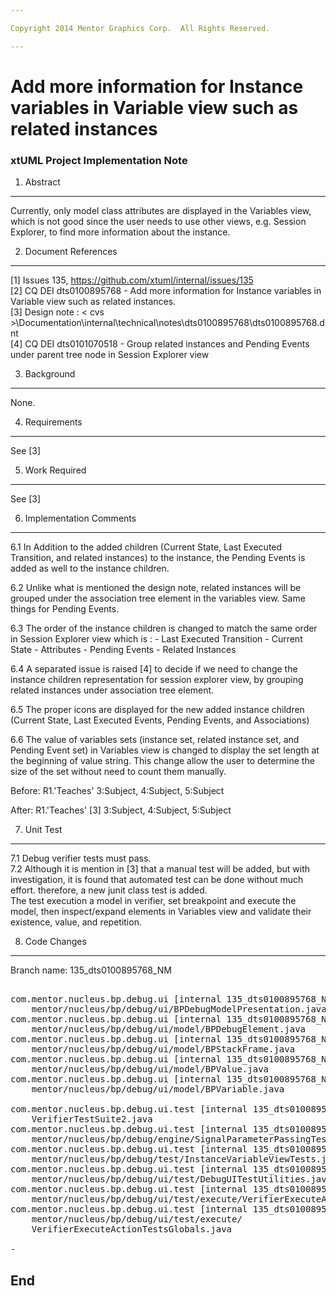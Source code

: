 ```yaml
---

Copyright 2014 Mentor Graphics Corp.  All Rights Reserved.

---
```


# Add more information for Instance variables in Variable view such as related instances
### xtUML Project Implementation Note

1. Abstract
-----------
Currently, only model class attributes are displayed in the Variables view, 
which is not good since the user needs to use other views, e.g. Session 
Explorer, to find more information about the instance.

2. Document References
----------------------
[1] Issues 135, https://github.com/xtuml/internal/issues/135    
[2] CQ DEI dts0100895768 - Add more information for Instance variables in   
	Variable view such as related instances.  
[3] Design note : < cvs >\Documentation\internal\technical\notes\dts0100895768\dts0100895768.dnt  
[4] CQ DEI dts0101070518 - Group related instances and Pending Events under 
	parent tree node in Session Explorer view

3. Background
-------------
None.  

4. Requirements
---------------
See [3]  

5. Work Required
----------------
See [3]  

6. Implementation Comments
--------------------------
6.1 In Addition to the added children (Current State, Last Executed Transition, 
and related instances) to the instance, the Pending Events is added as well
to the instance children.

6.2 Unlike what is mentioned the design note, related instances will be grouped under
the association tree element in the variables view. Same things for Pending Events.

6.3 The order of the instance children is changed to match the same order 
in Session Explorer view which is : 
		- Last Executed Transition
		- Current State
		- Attributes 
		- Pending Events
		- Related Instances

6.4 A separated issue is raised [4] to decide if we need to change the instance
children representation for session explorer view, by grouping related instances
under association tree element.

6.5 The proper icons are displayed for the new added instance children (Current
State, Last Executed Events, Pending Events, and Associations)

6.6 The value of variables sets (instance set, related instance set, and Pending Event set) in
	Variables view is changed to display the set length at the beginning of value
	string. This change allow the user to determine the size of the set without
	need to count them manually.
	
Before: 
R1.'Teaches'	3:Subject, 4:Subject, 5:Subject	

After:
R1.'Teaches'	[3]  3:Subject, 4:Subject, 5:Subject	


7. Unit Test
------------
7.1 Debug verifier tests must pass.  
7.2 Although it is mention in [3] that a manual test will be added, but 
	with investigation, it is found that automated test can be done without
	much effort. therefore, a new junit class test is added.  
	The test execution a model in verifier, set breakpoint and execute the 
	model, then inspect/expand elements in Variables view and validate their 
	existence, value, and repetition.


8. Code Changes
---------------
Branch name: 135_dts0100895768_NM

<pre>

com.mentor.nucleus.bp.debug.ui [internal 135_dts0100895768_NM]/src/com/
    mentor/nucleus/bp/debug/ui/BPDebugModelPresentation.java
com.mentor.nucleus.bp.debug.ui [internal 135_dts0100895768_NM]/src/com/
    mentor/nucleus/bp/debug/ui/model/BPDebugElement.java
com.mentor.nucleus.bp.debug.ui [internal 135_dts0100895768_NM]/src/com/
    mentor/nucleus/bp/debug/ui/model/BPStackFrame.java
com.mentor.nucleus.bp.debug.ui [internal 135_dts0100895768_NM]/src/com/
    mentor/nucleus/bp/debug/ui/model/BPValue.java
com.mentor.nucleus.bp.debug.ui [internal 135_dts0100895768_NM]/src/com/
    mentor/nucleus/bp/debug/ui/model/BPVariable.java

com.mentor.nucleus.bp.debug.ui.test [internal 135_dts0100895768_NM]/src/
    VerifierTestSuite2.java
com.mentor.nucleus.bp.debug.ui.test [internal 135_dts0100895768_NM]/src/com/
    mentor/nucleus/bp/debug/engine/SignalParameterPassingTest.java
com.mentor.nucleus.bp.debug.ui.test [internal 135_dts0100895768_NM]/src/com/
    mentor/nucleus/bp/debug/test/InstanceVariableViewTests.java
com.mentor.nucleus.bp.debug.ui.test [internal 135_dts0100895768_NM]/src/com/
    mentor/nucleus/bp/debug/ui/test/DebugUITestUtilities.java
com.mentor.nucleus.bp.debug.ui.test [internal 135_dts0100895768_NM]/src/com/
    mentor/nucleus/bp/debug/ui/test/execute/VerifierExecuteActionTests.java
com.mentor.nucleus.bp.debug.ui.test [internal 135_dts0100895768_NM]/src/com/
    mentor/nucleus/bp/debug/ui/test/execute/
    VerifierExecuteActionTestsGlobals.java

-
</pre>

End
---
